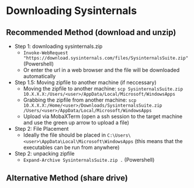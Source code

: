 # Downloading Sysinternals

## Recommended Method (download and unzip)

- Step 1: downloading sysinternals.zip
  - `Invoke-WebRequest "https://download.sysinternals.com/files/SysinternalsSuite.zip"` (Powershell)
  - Or enter the url in a web browser and the file will be downloaded automatically
- Step 1.5: Moving zipfile to another machine (if neccessary)
  - Moving the zipfile to another machine: `scp SysinternalsSuite.zip 10.X.X.X:/Users/<user>/AppData/Local/Microsoft/WindowsApps`
  - Grabbing the zipfile from another machine: `scp 10.X.X.X:/Home/<user>/Downloads/SysinternalsSuite.zip /Users/<user>/AppData/Local/Microsoft/WindowsApps`
  - Upload via MobaXTerm (open a ssh session to the target machine and use the green up arrow to upload a file)
- Step 2: File Placement
  - Ideally the file should be placed in `C:\Users\<user>\AppData\Local\Microsoft\WindowsApps` (this means that the executables can be run from anywhere)
- Step 2: unpacking zipfile
  - `Expand-Archive SysinternalsSuite.zip .` (Powershell)

## Alternative Method (share drive)

```

```
